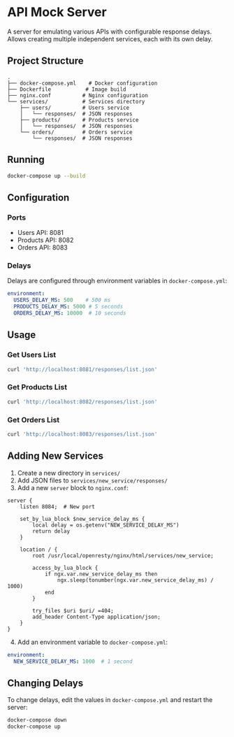 # API Mock Server

A server for emulating various APIs with configurable response delays. Allows creating multiple independent services, each with its own delay.

## Project Structure

```
.
├── docker-compose.yml    # Docker configuration
├── Dockerfile           # Image build
├── nginx.conf          # Nginx configuration
└── services/           # Services directory
    ├── users/          # Users service
    │   └── responses/  # JSON responses
    ├── products/       # Products service
    │   └── responses/  # JSON responses
    └── orders/         # Orders service
        └── responses/  # JSON responses
```

## Running

```bash
docker-compose up --build
```

## Configuration

### Ports

- Users API: 8081
- Products API: 8082
- Orders API: 8083

### Delays

Delays are configured through environment variables in `docker-compose.yml`:

```yaml
environment:
  USERS_DELAY_MS: 500    # 500 ms
  PRODUCTS_DELAY_MS: 5000 # 5 seconds
  ORDERS_DELAY_MS: 10000  # 10 seconds
```

## Usage

### Get Users List
```bash
curl 'http://localhost:8081/responses/list.json'
```

### Get Products List
```bash
curl 'http://localhost:8082/responses/list.json'
```

### Get Orders List
```bash
curl 'http://localhost:8083/responses/list.json'
```

## Adding New Services

1. Create a new directory in `services/`
2. Add JSON files to `services/new_service/responses/`
3. Add a new `server` block to `nginx.conf`:
```nginx
server {
    listen 8084;  # New port
    
    set_by_lua_block $new_service_delay_ms {
        local delay = os.getenv("NEW_SERVICE_DELAY_MS")
        return delay
    }
    
    location / {
        root /usr/local/openresty/nginx/html/services/new_service;
        
        access_by_lua_block {
            if ngx.var.new_service_delay_ms then
                ngx.sleep(tonumber(ngx.var.new_service_delay_ms) / 1000)
            end
        }
        
        try_files $uri $uri/ =404;
        add_header Content-Type application/json;
    }
}
```
4. Add an environment variable to `docker-compose.yml`:
```yaml
environment:
  NEW_SERVICE_DELAY_MS: 1000  # 1 second
```

## Changing Delays

To change delays, edit the values in `docker-compose.yml` and restart the server:

```bash
docker-compose down
docker-compose up
``` 